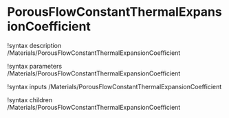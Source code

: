 <!-- MOOSE Documentation Stub: Remove this when content is added. -->

# PorousFlowConstantThermalExpansionCoefficient
!syntax description /Materials/PorousFlowConstantThermalExpansionCoefficient

!syntax parameters /Materials/PorousFlowConstantThermalExpansionCoefficient

!syntax inputs /Materials/PorousFlowConstantThermalExpansionCoefficient

!syntax children /Materials/PorousFlowConstantThermalExpansionCoefficient
